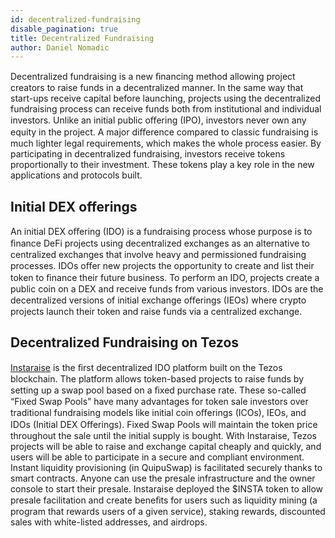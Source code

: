 ```yaml
---
id: decentralized-fundraising
disable_pagination: true
title: Decentralized Fundraising
author: Daniel Nomadic
---
```


Decentralized fundraising is a new ﬁnancing method allowing project creators to raise funds in a decentralized manner. In the same way that start-ups receive capital before launching, projects using the decentralized fundraising process can receive funds both from institutional and individual investors. Unlike an initial public oﬀering (IPO), investors never own any equity in the project. A major diﬀerence compared to classic fundraising is much lighter legal requirements, which makes the whole process easier.
By participating in decentralized fundraising, investors receive tokens proportionally to their investment. These tokens play a key role in the new applications and protocols built.

## Initial DEX offerings

An initial DEX oﬀering (IDO) is a fundraising process whose purpose is to ﬁnance DeFi projects using decentralized exchanges as an alternative to centralized exchanges that involve heavy and permissioned fundraising processes.
IDOs oﬀer new projects the opportunity to create and list their token to ﬁnance their future business.
To perform an IDO, projects create a public coin on a DEX and receive funds from various investors. IDOs are the decentralized versions of initial exchange oﬀerings (IEOs) where crypto projects launch their token and raise funds via a centralized exchange.

## Decentralized Fundraising on Tezos

[Instaraise](https://instaraise.io/) is the ﬁrst decentralized IDO platform built on the Tezos blockchain.
The platform allows token-based projects to raise funds by setting up a swap pool based on a ﬁxed purchase rate. These so-called “Fixed Swap Pools” have many advantages for token sale investors over traditional fundraising models like initial coin oﬀerings (ICOs), IEOs, and IDOs (Initial DEX Oﬀerings). Fixed Swap Pools will maintain the token price throughout the sale until the initial supply is bought.
With Instaraise, Tezos projects will be able to raise and exchange capital cheaply and quickly, and users will be able to participate in a secure and compliant environment. Instant liquidity provisioning (in QuipuSwap) is facilitated securely thanks to smart contracts.
Anyone can use the presale infrastructure and the owner console to start their presale. Instaraise deployed the $INSTA token to allow presale facilitation and create beneﬁts for users such as liquidity mining (a program that rewards users of a given service), staking rewards, discounted sales with white-listed addresses, and airdrops.

